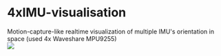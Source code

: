# 4xIMU-visualisation
Motion-capture-like realtime visualization of multiple IMU's orientation in space (used 4x Waveshare MPU9255)
<br>
<img src="https://cdn.discordapp.com/attachments/658364853999763466/688776166059802650/imu4.gif">
